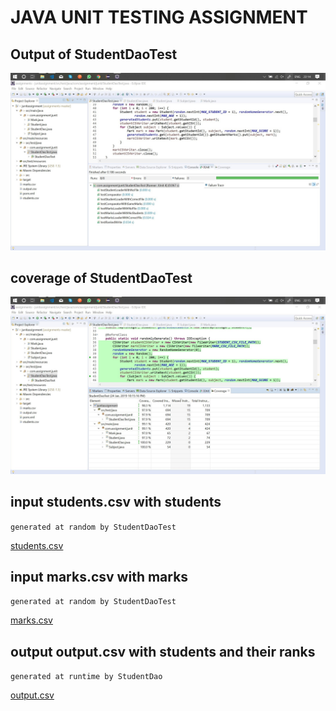 # JAVA UNIT TESTING ASSIGNMENT

## Output of StudentDaoTest

<img src = "./results/StudentDAOtestOutput.jpg">

## coverage of StudentDaoTest

<img src = "./results/totalCoverage.jpg">

## input students.csv with students

`generated at random by StudentDaoTest`

<a href = "./rankstudents/students.csv">students.csv</a>

## input marks.csv with marks

`generated at random by StudentDaoTest`

<a href = "./rankstudents/marks.csv">marks.csv</a>

## output output.csv with students and their ranks

`generated at runtime by StudentDao`

<a href = "./rankstudents/output.csv">output.csv</a>
